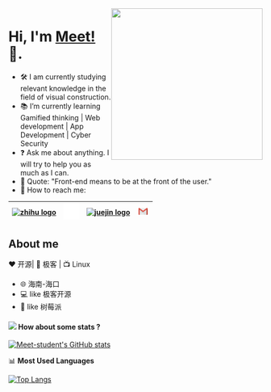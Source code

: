 <img align="right" width="300" height="300" src="https://github.com/Meet-student">


# Hi, I'm [Meet!](https://github.com/Meet-student/Meet-student) 👋.

- :hammer_and_wrench: I am currently studying relevant knowledge in the field of visual construction.
- :books: I’m currently learning Gamified thinking | Web development | App Development | Cyber Security
- :question: Ask me about anything. I will try to help you as much as I can.
- :microphone: Quote: "Front-end means to be at the front of the user."
- :car: How to reach me:

| [<img src="https://github.com/muwoo/muwoo/blob/main/zhihu.png" alt="zhihu logo" width="30">](https://www.zhihu.com/people/monkey-wang-) | [<img src="https://raw.githubusercontent.com/Delta456/Delta456/master/img/github.png" alt="github logo" width="32">](https://github.com/muwoo) |  [<img src="https://favicons.githubusercontent.com/juejin.cn" alt="juejin logo" width="24">](https://juejin.cn/user/3298190611978526) | [<img src="https://github.com/Amchuz/Amchuz/blob/master/gmail.jpeg" alt="gmail logo" width="24">](muwoo@gmail.com)
|---|---|---|---|

## About me 

❤️ 开源| 🖤 极客 | 📺 Linux

- 🌐  海南-海口
- 💻  like 极客开源
- 🍓  like 树莓派


#### <img src="https://media.giphy.com/media/VgCDAzcKvsR6OM0uWg/giphy.gif" width="50"> How about some stats ?
  
[![Meet-student's GitHub stats](https://github-readme-stats.vercel.app/api?username=Meet-student)](https://github.com/Meet-student/github-readme-stats)

📊 **Most Used Languages**

[![Top Langs](https://github-readme-stats.vercel.app/api/top-langs/?username=Meet-student&layout=compact)](https://github.com/Meet-student/github-readme-stats)

